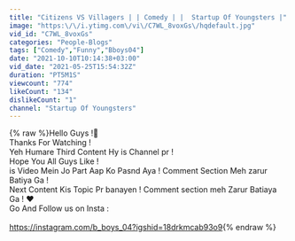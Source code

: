 ```yaml
---
title: "Citizens VS Villagers | | Comedy | |  Startup Of Youngsters |"
image: "https:\/\/i.ytimg.com\/vi\/C7WL_8voxGs\/hqdefault.jpg"
vid_id: "C7WL_8voxGs"
categories: "People-Blogs"
tags: ["Comedy","Funny","Bboys04"]
date: "2021-10-10T10:14:38+03:00"
vid_date: "2021-05-25T15:54:32Z"
duration: "PT5M1S"
viewcount: "774"
likeCount: "134"
dislikeCount: "1"
channel: "Startup Of Youngsters"
---
```

{% raw %}Hello Guys !💝<br />Thanks For Watching ! <br />Yeh Humare Third Content Hy is Channel pr ! <br />Hope You All Guys Like !<br />is Video Mein Jo Part Aap Ko Pasnd Aya ! Comment Section Meh zarur Batiya Ga !<br />Next Content Kis Topic Pr banayen ! Comment section meh Zarur Batiaya Ga ! ♥️<br />Go And Follow us on Insta :<br /><br /><a rel="nofollow" target="blank" href="https://instagram.com/b_boys_04?igshid=18drkmcab93o9">https://instagram.com/b_boys_04?igshid=18drkmcab93o9</a>{% endraw %}
